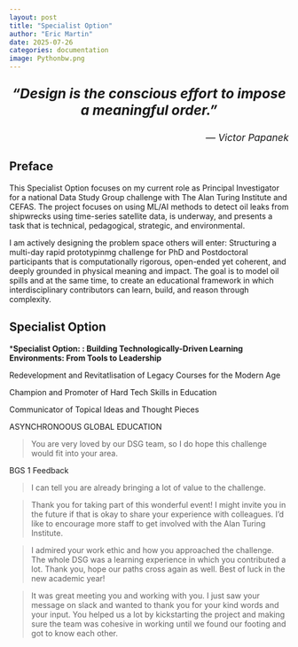 ```yaml
---
layout: post
title: "Specialist Option"
author: "Eric Martin"
date: 2025-07-26
categories: documentation
image: Pythonbw.png
---
```

<p style="font-size: 1.75em; font-weight: bold; text-align: center;">
<em>“Design is the conscious effort to impose a meaningful order.”</em>
</p>

<p style="text-align: right; font-size: 1.25em;">
<em>— Victor Papanek</em>
</p>

## Preface

This Specialist Option focuses on my current role as Principal Investigator for a national Data Study Group challenge with The Alan Turing Institute and CEFAS. The project focuses on using ML/AI methods to detect oil leaks from shipwrecks using time-series satellite data, is underway, and presents a task that is technical, pedagogical, strategic, and environmental.

I am actively designing the problem space others will enter: Structuring a multi-day rapid prototypinmg challenge for PhD and Postdoctoral participants that is computationally rigorous, open-ended yet coherent, and deeply grounded in physical meaning and impact. The goal is to model oil spills and at the same time, to create an educational framework in which interdisciplinary contributors can learn, build, and reason through complexity.



## Specialist Option

***Specialist Option: : Building Technologically-Driven Learning Environments: From Tools to Leadership**






Redevelopment and Revitatlisation of Legacy Courses for the Modern Age







Champion and Promoter of Hard Tech Skills in Education


Communicator of Topical Ideas and Thought Pieces

ASYNCHRONOOUS GLOBAL EDUCATION



>You are very loved by our DSG team, so I do hope this challenge would fit into your area.
>

BGS 1 Feedback

> I can tell you are already bringing a lot of value to the challenge.

>Thank you for taking part of this wonderful event! I might invite you in the future if that is okay to share your experience with colleagues. I’d like to encourage more staff to get involved with the Alan Turing Institute.

>I admired your work ethic and how you approached the challenge. The whole DSG was a learning experience in which you contributed a lot. Thank you, hope our paths cross again as well. Best of luck in the new academic year!


>It was great meeting you and working with you. I just saw your message on slack and wanted to thank you for your kind words and your input. You helped us a lot by kickstarting the project and making sure the team was cohesive in working until we found our footing and got to know each other. 
